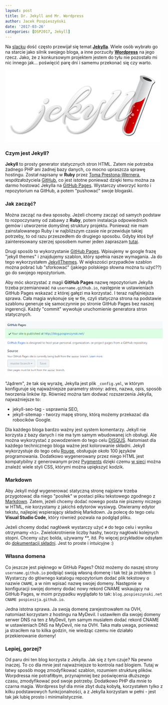 ```yaml
---
layout: post
title: Dr. Jekyll and Mr. Wordpress
author: Jacek Pospieszyński
date: '2017-03-26'
categories: [DSP2017, Jekyll]
---
```

Na [slacku](http://devspl.slack.com) dość często przewijał się temat **[Jekylla](https://jekyllrb.com/)**. Wiele osób wybrało go na starcie jako silnik swojego bloga, a inne porzuciły **[Wordpress](https://wordpress.org/)** na jego rzecz. Jako, że z konkursowym projektem jestem do tyłu nie pozostało mi nic innego jak... poświęcić parę dni i samemu przekonać się czy warto.

![logo jekyll](/assets/2017-03-26-dr-jekyll-and-mr-wordpress/jekyll-logo.png "Jekyll")

<!--more-->

### Czym jest Jekyll?
**Jekyll** to prosty generator statycznych stron HTML. Zatem nie potrzeba żadnego PHP ani żadnej bazy danych, co mocno upraszcza sprawę hostingu. Został napisany w **Ruby** przez [Toma Prestona-Wernera](https://en.wikipedia.org/wiki/Tom_Preston-Werner), współzałożyciela [GitHub](https://github.com/), co jest istotne ponieważ dzięki temu można za darmo hostować Jekylla na [GitHub Pages](https://pages.github.com/). Wystarczy utworzyć konto i repozytorium na GitHub, a potem "pushować" swoje blogaski.

### Jak zacząć?
Można zacząć na dwa sposoby. Jeżeli chcemy zacząć od samych podstaw to rozpoczynamy od zabawy z **Ruby**, potem instalacja odpowiednich gemów i utworzenie domyślnej struktury projektu. Ponieważ nie mam zainstalowanego Ruby i w najbliższym czasie nie przewiduje takiej potrzeby, to od razu przeszedłem do drugiego sposobu. Gdyby ktoś był zainteresowany szerzej sposobem numer jeden zapraszam [tutaj](https://jekyllrb.com/docs/quickstart/).

Drugi sposób to wykorzystanie [GitHub Pages](https://pages.github.com/). Wpisujemy w google frazę "jekyll themes" i znajdujemy szablon, który spełnia nasze wymagania. Ja do tego wykorzystałem [JekyllThemes](https://jekyllthemes.io/). W większości przypadków szablon można pobrać lub "sforkować" (jakiego polskiego słowna można tu użyć??) go do swojego repozytorium.

Aby móc skorzystać z magii **GitHub Pages** nazwę repozytorium Jekylla trzeba przemianować na `username.github.io`, następnie w ustawieniach GitHub Pages wskazać z której gałęzi ma korzystać. I teraz najfajniejsza sprawa. Cała magia wykonuje się w tle, czyli statyczna strona na podstawie szablonu generuje się samoczynnie po stronie GitHub Pages bez naszej ingerencji. Każdy "commit" wywołuje uruchomienie generatora stron statycznych.

![github pages source](/assets/2017-03-26-dr-jekyll-and-mr-wordpress/github-pages-source.png "github pages source")

"Jądrem", że tak się wyrażę, Jekylla jest plik `_config.yml`, w którym konfiguruje się najważniejsze parametry strony: adres, nazwa, opis, sposób tworzenia linków itp.
Również można tam dodwać rozszerzenia Jekylla, najważniejsze to:
* jekyll-seo-tag - usprawnia SEO,
* jekyll-sitemap - tworzy mapę strony, którą możemy przekazać dla robocików Google.

Dla każdego bloga bardzo ważny jest system komentarzy. Jekyll nie korzysta z bazy danych i nie ma tym samym wbudowanej ich obsługi. Ale można wykorzystać z powodzeniem do tego celu [DISQUS](https://disqus.com/). Natomiast dla każdego technicznego bloga ważne jest kolorowanie składni. Jekyll wykorzystuje do tego celu [Rouge](https://github.com/jneen/rouge), obsługuje około 100 języków programowania. Dodatkowo wygenerowany przez niego HTML jest kompatybilny z generowanym przez [Pygments](http://pygments.org/) dzięki czemu [w sieci](http://richleland.github.io/pygments-css/) można znaleźć wiele styli CSS, którymi można upiększyć kodzik.

### Markdown
Aby Jekyll mógł wygenerować statyczną stronę najpierw trzeba przygotować dla niego "posiłek" w postaci pliku tekstowego zgodnego z [Markdown](https://daringfireball.net/projects/markdown/). Zatem, jeżeli chcemy dodać nowego posta nie piszemy niczego w HTML, nie korzystamy z jakichś edytorów wysiwyg. Otwieramy edytor tekstu, najlepiej wspierający składnię Markdown. Ja polecę do tego celu **Visual Studio Code**, który również pozwala na podgląd pliku.

Jeżeli chcemy dodać nagłówek wystarczy użyć `#` do tego celu i wyniku otrzymamy `<h1>`. Zwielokrotnienie liczby hashy, tworzy nagłówki kolejnych stopni. Chcemy użyc bolda, używamy **, itd. Po więcej przykładów odsyłam do [dokumentacji składni](https://daringfireball.net/projects/markdown/syntax). Jest to proste i intuicyjne :)

### Własna domena
Co jeszcze jest pięknego w GitHub Pages? Otóż możemy do naszej strony `username.github.io` podpiąć swoją własną domenę i tak też ja zrobiłem :) Wystarczy do głównego katalogu repozytorium dodać plik tekstowy o nazwie `CNAME`, a w nim wpisać nazwę swojej domeny. Następnie w konfiguracji swojej domeny dodać nowy rekord CNAME wskaujący na GitHub Pages, w moim przypadku wyglądało to tak: `blog.pospieszynski.net CNAME pospieszja.github.io`.

Jedna istotna sprawa. Ja swoją domenę zarejestrowałem na OVH, natomiast korzystam z hostingu na MyDevil. I ustawiłem dla swojej domeny serwer DNS na ten z MyDevil, tym samym musiałem dodać rekord CNAME w ustawieniach DNS na MyDevil, nie na OVH. Taka mała uwaga, ponieważ ja straciłem na to kilka godzin, nie wiedząc czemu nie działało przekierowanie domeny!

### Lepiej, gorzej?
Od paru dni ten blog korzysta z Jekylla. Jak się z tym czuje? Na pewno inaczej. To co dla mnie jest najważniejsze to kontrola nad blogiem. Tutaj w łatwy sposób mogę zmodyfikować szablon, rozumiem strukturę plików. Worpdressa nie potrafiłbym, przynajmniej bez poświęcenia dłuższego czasu, zmodyfikować pod swoje potrzeby. Dodatkowo PHP dla mnie to czarna magia. Wordpress był dla mnie zbyt dużą kobyłą, korzystałem tylko z kilku podstawowych funkcjonalności, a z Jekylla korzystam w pełni - jest tak jak lubię prosto i minimalistycznie.